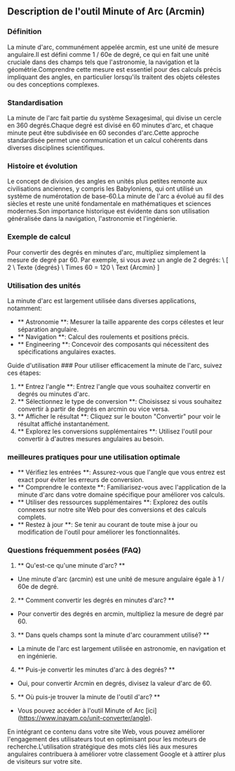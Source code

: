 ## Description de l'outil Minute of Arc (Arcmin)

### Définition
La minute d'arc, communément appelée arcmin, est une unité de mesure angulaire.Il est défini comme 1 / 60e de degré, ce qui en fait une unité cruciale dans des champs tels que l'astronomie, la navigation et la géométrie.Comprendre cette mesure est essentiel pour des calculs précis impliquant des angles, en particulier lorsqu'ils traitent des objets célestes ou des conceptions complexes.

### Standardisation
La minute de l'arc fait partie du système Sexagesimal, qui divise un cercle en 360 degrés.Chaque degré est divisé en 60 minutes d'arc, et chaque minute peut être subdivisée en 60 secondes d'arc.Cette approche standardisée permet une communication et un calcul cohérents dans diverses disciplines scientifiques.

### Histoire et évolution
Le concept de division des angles en unités plus petites remonte aux civilisations anciennes, y compris les Babyloniens, qui ont utilisé un système de numérotation de base-60.La minute de l'arc a évolué au fil des siècles et reste une unité fondamentale en mathématiques et sciences modernes.Son importance historique est évidente dans son utilisation généralisée dans la navigation, l'astronomie et l'ingénierie.

### Exemple de calcul
Pour convertir des degrés en minutes d'arc, multipliez simplement la mesure de degré par 60. Par exemple, si vous avez un angle de 2 degrés:
\ [
2 \ Texte {degrés} \ Times 60 = 120 \ Text {Arcmin}
\]

### Utilisation des unités
La minute d'arc est largement utilisée dans diverses applications, notamment:
- ** Astronomie **: Mesurer la taille apparente des corps célestes et leur séparation angulaire.
- ** Navigation **: Calcul des roulements et positions précis.
- ** Engineering **: Concevoir des composants qui nécessitent des spécifications angulaires exactes.

Guide d'utilisation ###
Pour utiliser efficacement la minute de l'arc, suivez ces étapes:
1. ** Entrez l'angle **: Entrez l'angle que vous souhaitez convertir en degrés ou minutes d'arc.
2. ** Sélectionnez le type de conversion **: Choisissez si vous souhaitez convertir à partir de degrés en arcmin ou vice versa.
3. ** Afficher le résultat **: Cliquez sur le bouton "Convertir" pour voir le résultat affiché instantanément.
4. ** Explorez les conversions supplémentaires **: Utilisez l'outil pour convertir à d'autres mesures angulaires au besoin.

### meilleures pratiques pour une utilisation optimale
- ** Vérifiez les entrées **: Assurez-vous que l'angle que vous entrez est exact pour éviter les erreurs de conversion.
- ** Comprendre le contexte **: Familiarisez-vous avec l'application de la minute d'arc dans votre domaine spécifique pour améliorer vos calculs.
- ** Utiliser des ressources supplémentaires **: Explorez des outils connexes sur notre site Web pour des conversions et des calculs complets.
- ** Restez à jour **: Se tenir au courant de toute mise à jour ou modification de l'outil pour améliorer les fonctionnalités.

### Questions fréquemment posées (FAQ)

1. ** Qu'est-ce qu'une minute d'arc? **
- Une minute d'arc (arcmin) est une unité de mesure angulaire égale à 1 / 60e de degré.

2. ** Comment convertir les degrés en minutes d'arc? **
- Pour convertir des degrés en arcmin, multipliez la mesure de degré par 60.

3. ** Dans quels champs sont la minute d'arc couramment utilisé? **
- La minute de l'arc est largement utilisée en astronomie, en navigation et en ingénierie.

4. ** Puis-je convertir les minutes d'arc à des degrés? **
- Oui, pour convertir Arcmin en degrés, divisez la valeur d'arc de 60.

5. ** Où puis-je trouver la minute de l'outil d'arc? **
- Vous pouvez accéder à l'outil Minute of Arc [ici] (https://www.inayam.co/unit-converter/angle).

En intégrant ce contenu dans votre site Web, vous pouvez améliorer l'engagement des utilisateurs tout en optimisant pour les moteurs de recherche.L'utilisation stratégique des mots clés liés aux mesures angulaires contribuera à améliorer votre classement Google et à attirer plus de visiteurs sur votre site.